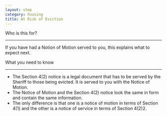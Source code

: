 ```yaml
---
layout: step
category: housing
title: At Risk of Eviction
---
```

<div class="intro">
  <div class="header"><i class="fa fa-fw fa-users" aria-hidden="true"></i> Who is this for?</div>
  <hr>
  <div class="content">
    <p>If you have had a Notion of Motion served to you, this explains what to expect next.</p>
  </div>
</div>

<div class="summary">
  <div class="header"><i class="fa fa-fw fa-exclamation-circle" aria-hidden="true"></i> What you need to know</div>
  <hr>
  <div class="content">
    <ul class="fa-ul">
      <li><i class="fa-li fa fa-gavel"></i>The Section 4(2) notice is a legal document that has to be served by the Sheriff to those being evicted. It is served to you with the Notice of Motion.</li>
      <li><i class="fa-li fa fa-gavel"></i>The Notice of Motion and the Section 4(2) notice look the same in form and contain the same information.</li>
      <li><i class="fa-li fa fa-gavel"></i>The only difference is that one is a notice of motion in terms of Section 4(1) and the other is a notice of service in terms of Section 4(2)2.</li>      
    </ul>
  </div>
</div>
